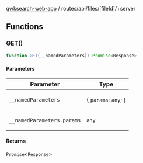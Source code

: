 [qwksearch-web-app](../../../../modules.md) / routes/api/files/\[fileId\]/+server

## Functions

### GET()

```ts
function GET(__namedParameters): Promise<Response>
```

#### Parameters

<table>
<thead>
<tr>
<th>Parameter</th>
<th>Type</th>
</tr>
</thead>
<tbody>
<tr>
<td>

`__namedParameters`

</td>
<td>

\{ `params`: `any`; \}

</td>
</tr>
<tr>
<td>

`__namedParameters.params`

</td>
<td>

`any`

</td>
</tr>
</tbody>
</table>

#### Returns

`Promise`&lt;`Response`&gt;
